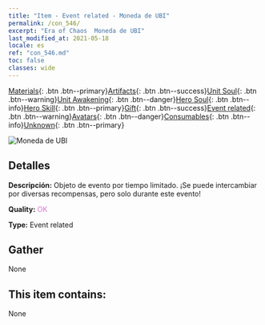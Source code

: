 ```yaml
---
title: "Item - Event related - Moneda de UBI"
permalink: /con_546/
excerpt: "Era of Chaos  Moneda de UBI"
last_modified_at: 2021-05-18
locale: es
ref: "con_546.md"
toc: false
classes: wide
---
```

 [Materials](/ItemsES/){: .btn .btn--primary}[Artifacts](/ItemsES/Artifacts/){: .btn .btn--success}[Unit Soul](/ItemsES/UnitSoul/){: .btn .btn--warning}[Unit Awakening](/ItemsES/UnitAwakening/){: .btn .btn--danger}[Hero Soul](/ItemsES/HeroSoul/){: .btn .btn--info}[Hero Skill](/ItemsES/HeroSkill/){: .btn .btn--primary}[Gift](/ItemsES/Gift/){: .btn .btn--success}[Event related](/ItemsES/Events/){: .btn .btn--warning}[Avatars](/ItemsES/Avatars/){: .btn .btn--danger}[Consumables](/ItemsES/Consumables/){: .btn .btn--info}[Unknown](/ItemsES/Unknown/){: .btn .btn--primary}

 ![Moneda de UBI](/images/t/i_10032.png)

## Detalles
 **Descripción:** Objeto de evento por tiempo limitado. ¡Se puede intercambiar por diversas recompensas, pero solo durante este evento!

 **Quality:** <span style="color: #DA70D6">OK</span>

 **Type:** Event related

## Gather

  None

## This item contains:

  None


